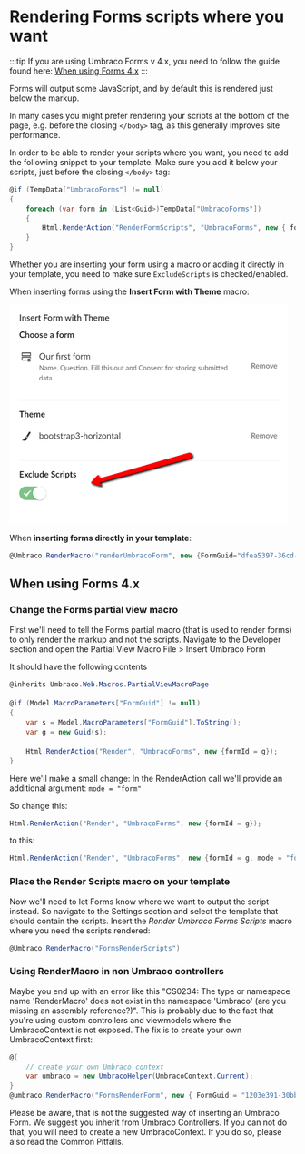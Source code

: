 # Rendering Forms scripts where you want

:::tip
If you are using Umbraco Forms v 4.x, you need to follow the guide found here: [When using Forms 4.x](#when-using-forms-4x)
:::

Forms will output some JavaScript, and by default this is rendered just below the markup. 

In many cases you might prefer rendering your scripts at the bottom of the page, e.g. before the closing `</body>` tag, as this generally improves site performance.

In order to be able to render your scripts where you want, you need to add the following snippet to your template. Make sure you add it below your scripts, just before the closing `</body>` tag:

```csharp
@if (TempData["UmbracoForms"] != null)
{
    foreach (var form in (List<Guid>)TempData["UmbracoForms"])
    {
        Html.RenderAction("RenderFormScripts", "UmbracoForms", new { formid = form, theme = "yourTheme" });
    }
}
```

Whether you are inserting your form using a macro or adding it directly in your template, you need to make sure `ExcludeScripts` is checked/enabled.

When inserting forms using the **Insert Form with Theme** macro:

![Exclude scripts](images/exclude-scripts.png)

When **inserting forms directly in your template**:

```csharp
@Umbraco.RenderMacro("renderUmbracoForm", new {FormGuid="dfea5397-36cd-4596-8d3c-d210502b67de", FormTheme="bootstrap3-horizontal", ExcludeScripts="1"})
```

## When using Forms 4.x

### Change the Forms partial view macro
First we'll need to tell the Forms partial macro (that is used to render forms) to only render the markup and not the scripts. Navigate to the Developer section and open the Partial View Macro File > Insert Umbraco Form

It should have the following contents 

```csharp
@inherits Umbraco.Web.Macros.PartialViewMacroPage
    
@if (Model.MacroParameters["FormGuid"] != null)
{
    var s = Model.MacroParameters["FormGuid"].ToString();
    var g = new Guid(s);
    
    Html.RenderAction("Render", "UmbracoForms", new {formId = g});
}
```

Here we'll make a small change: In the RenderAction call we'll provide an additional argument: `mode = "form"`

So change this:

```csharp
Html.RenderAction("Render", "UmbracoForms", new {formId = g});	
```

to this:

```csharp	
Html.RenderAction("Render", "UmbracoForms", new {formId = g, mode = "form"});
```

### Place the Render Scripts macro on your template

Now we'll need to let Forms know where we want to output the script instead. So navigate to the Settings section and select the template that should contain the scripts. Insert the *Render Umbraco Forms Scripts* macro where you need the scripts rendered:

```csharp
@Umbraco.RenderMacro("FormsRenderScripts")
```

### Using RenderMacro in non Umbraco controllers

Maybe you end up with an error like this "CS0234: The type or namespace name 'RenderMacro' does not exist in the namespace 'Umbraco' (are you missing an assembly reference?)". This is probably due to the fact that you're using custom controllers and viewmodels where the UmbracoContext is not exposed. The fix is to create your own UmbracoContext first:

```csharp
@{
    // create your own Umbraco context
    var umbraco = new UmbracoHelper(UmbracoContext.Current);
}
@umbraco.RenderMacro("FormsRenderForm", new { FormGuid = "1203e391-30bb-4ffc-8fe6-1785d6093108" })
```

Please be aware, that is not the suggested way of inserting an Umbraco Form. We suggest you inherit from Umbraco Controllers. If you can not do that, you will need to create a new UmbracoContext. If you do so, please also read the Common Pitfalls.
